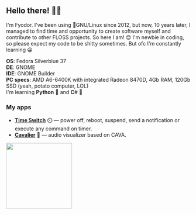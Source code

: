 ## Hello there! 🧔🏻

I'm Fyodor. I've been using 🐧GNU/Linux since 2012, but now, 10 years later, I managed to find time and opportunity to create software myself and contribute to other FLOSS projects. So here I am! 😊 I'm newbie in coding, so please expect my code to be shitty sometimes. But ofc I'm constantly learning 😀

**OS**: Fedora Silverblue 37
\
**DE**: GNOME
\
**IDE**: GNOME Builder
\
**PC specs**: AMD A6-6400K with integrated Radeon 8470D, 4Gb RAM, 120Gb SSD (yeah, potato computer, LOL)
\
I'm learning **Python** 🐍 and **C**\# 💜

### My apps
* **[Time Switch](https://github.com/fsobolev/timeswitch)** ⏲️ — power off, reboot, suspend, send a notification or execute any command on timer.
* **[Cavalier](https://github.com/fsobolev/cavalier)** 🎵 — audio visualizer based on CAVA.

[<img src="https://camo.githubusercontent.com/874898488d74b24f916891c19c132f4bae397ab1de4898cd25d268ec81c7d92b/68747470733a2f2f692e696d6775722e636f6d2f3049746a6f374e2e706e67" width=180px>](https://matrix.to/#/#sable-burrow:matrix.org)
